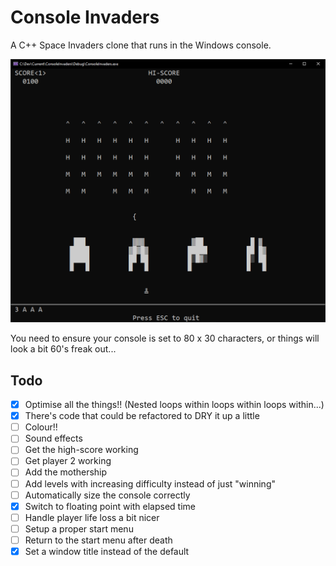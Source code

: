 # Console Invaders
A C++ Space Invaders clone that runs in the Windows console.

![Console Invaders screen shot](https://github.com/geoffbennett/ConsoleInvaders/blob/master/ConsoleInvaders.PNG)

You need to ensure your console is set to 80 x 30 characters, or things will look a bit 60's freak out...

## Todo
- [x] Optimise all the things!! (Nested loops within loops within loops within...)
- [x] There's code that could be refactored to DRY it up a little
- [ ] Colour!!
- [ ] Sound effects
- [ ] Get the high-score working
- [ ] Get player 2 working
- [ ] Add the mothership
- [ ] Add levels with increasing difficulty instead of just "winning"
- [ ] Automatically size the console correctly
- [x] Switch to floating point with elapsed time
- [ ] Handle player life loss a bit nicer
- [ ] Setup a proper start menu
- [ ] Return to the start menu after death
- [x] Set a window title instead of the default